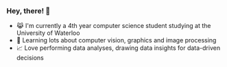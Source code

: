 ### Hey, there! 👋

- 😹 I'm currently a 4th year computer science student studying at the University of Waterloo
- 💭 Learning lots about computer vision, graphics and image processing
- 📈 Love performing data analyses, drawing data insights for data-driven decisions
<!--
**MingLongSu/MingLongSu** is a ✨ _special_ ✨ repository because its `README.md` (this file) appears on your GitHub profile.

Here are some ideas to get you started:

- 🔭 I’m currently working on ...
- 🌱 I’m currently learning ...
- 👯 I’m looking to collaborate on ...
- 🤔 I’m looking for help with ...
- 💬 Ask me about ...
- 📫 How to reach me: ...
- 😄 Pronouns: ...
- ⚡ Fun fact: ...
-->
